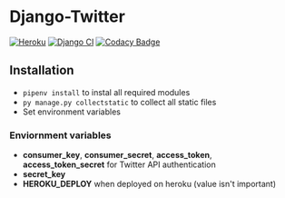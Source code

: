 # Django-Twitter

[![Heroku](https://pyheroku-badge.herokuapp.com/?app=ghoschts-django-twitter&style=flat)](https://ghoschts-django-twitter.herokuapp.com/)
[![Django CI](https://github.com/GHOSCHT/Django-Twitter/workflows/Django%20CI/badge.svg)](https://github.com/GHOSCHT/Django-Twitter/actions?query=workflow%3A%22Django+CI%22)
[![Codacy Badge](https://app.codacy.com/project/badge/Grade/c5ae7c129cb44bd7be166710410c7e06)](https://www.codacy.com/manual/GHOSCHT/Django-Twitter?utm_source=github.com&utm_medium=referral&utm_content=GHOSCHT/Django-Twitter&utm_campaign=Badge_Grade)

## Installation

-   `pipenv install` to instal all required modules
-   `py manage.py collectstatic` to collect all static files
-   Set environment variables

### Enviornment variables

-   **consumer_key**, **consumer_secret**, **access_token**, **access_token_secret** for Twitter API authentication
-   **secret_key**
-   **HEROKU_DEPLOY** when deployed on heroku (value isn't important)
